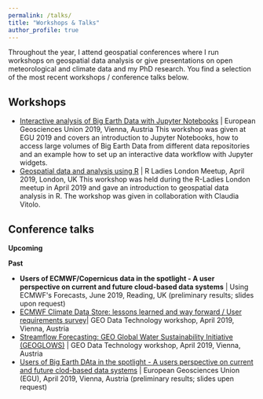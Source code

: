 ```yaml
---
permalink: /talks/
title: "Workshops & Talks"
author_profile: true
---
```



Throughout the year, I attend geospatial conferences where I run workshops on geospatial data analysis or give presentations on open meteorological and climate data and my PhD research. You find a selection of the most recent workshops / conference talks below.


Workshops
------
- [Interactive analysis of Big Earth Data with Jupyter Notebooks](https://github.com/jwagemann/2019_egu_workshop_jupyter_notebooks) | European Geosciences Union 2019, Vienna, Austria
This workshop was given at EGU 2019 and covers an introduction to Jupyter Notebooks, how to access large volumes of Big Earth Data from different data repositories and an example how to set up an interactive data workflow with Jupyter widgets.
- [Geospatial data and analysis using R](https://docs.google.com/presentation/d/1pEr9E16EJZ_I2wLBJnsCpOM4gSP4tz3s0s43N7DxuZk/edit?usp=sharing) | R Ladies London Meetup, April 2019, London, UK
This workshop was held during the R-Ladies London meetup in April 2019 and gave an introduction to geospatial data analysis in R. The workshop was given in collaboration with Claudia Vitolo.


Conference talks
------
**Upcoming**


**Past**
- **Users of ECMWF/Copernicus data in the spotlight - A user perspective on current and future cloud-based data systems** | Using ECMWF's Forecasts, June 2019, Reading, UK (preliminary results; slides upon request)
- [ECMWF Climate Data Store: lessons learned and way forward / User requirements survey](https://www.earthobservations.org/me_201904_dpw.php?t=presentations)| GEO Data Technology workshop, April 2019, Vienna, Austria
- [Streamflow Forecasting: GEO Global Water Sustainability Initiative (GEOGLOWS)](https://www.earthobservations.org/me_201904_dpw.php?t=presentations) | GEO Data Technology workshop, April 2019, Vienna, Austria
- [Users of Big Earth DAta in the spotlight - A users perspective on current and future clod-based data systems](https://meetingorganizer.copernicus.org/EGU2019/EGU2019-1659-1.pdf) | European Geosciences Union (EGU), April 2019, Vienna, Austria (preliminary results; slides upen request)






